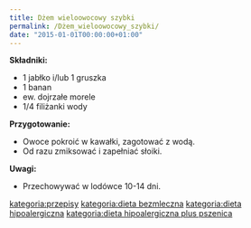```yaml
---
title: Dżem wieloowocowy szybki
permalink: /Dżem_wieloowocowy_szybki/
date: "2015-01-01T00:00:00+01:00"
---
```


**Składniki:**

-   1 jabłko i/lub 1 gruszka
-   1 banan
-   ew. dojrzałe morele
-   1/4 filiżanki wody

**Przygotowanie:**

-   Owoce pokroić w kawałki, zagotować z wodą.
-   Od razu zmiksować i zapełniać słoiki.

**Uwagi:**

-   Przechowywać w lodówce 10-14 dni.

[kategoria:przepisy](/atopedia/kategoria:przepisy "wikilink") [kategoria:dieta bezmleczna](/atopedia/kategoria:dieta_bezmleczna "wikilink") [kategoria:dieta hipoalergiczna](/atopedia/kategoria:dieta_hipoalergiczna "wikilink") [kategoria:dieta hipoalergiczna plus pszenica](/atopedia/kategoria:dieta_hipoalergiczna_plus_pszenica "wikilink")